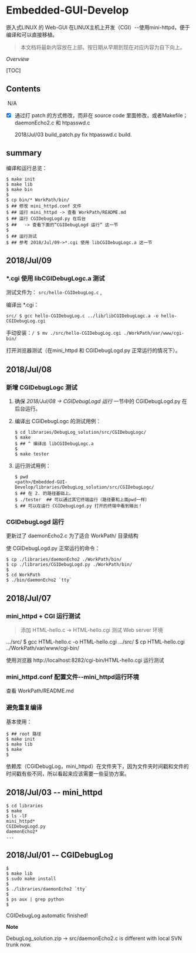 # Embedded-GUI-Develop
嵌入式LINUX 的 Web-GUI 在LINUX主机上开发（CGI）--使用mini-httpd，便于编译和可以直接移植。

> 本文档将最新内容放在上部。按日期从早期到现在对应内容为自下向上。



*Overview*

[TOC]

## Contents

​    N/A

-[x] 通过打 patch 的方式修改，而非在 source code 里面修改，或者Makefile；daemonEcho2.c 和 htpasswd.c

  2018/Jul/03 build_patch.py fix htpasswd.c build.

## summary

编译和运行总览：

```shell
$ make init
$ make lib
$ make bin
$ 
$ cp bin/* WorkPath/bin/
$ ## 修改 mini_httpd.conf 文件
$ ## 运行 mini_httpd -> 查看 WorkPath/README.md
$ ## 运行 CGIDebugLogd.py 在后台 
$ ##   -> 查看下面的“CGIDebugLogd 运行” 这一节
$ 
$ ## 运行测试
$ ## 参考 2018/Jul/09->*.cgi 使用 libCGIDebugLogc.a 这一节
```



## 2018/Jul/09

### *.cgi 使用 libCGIDebugLogc.a 测试

测试文件为： `src/hello-CGIDebugLog.c` , 

编译出 *.cgi：

  `src/ $ gcc hello-CGIDebugLog.c ../lib/libCGIDebugLogc.a -o hello-CGIDebugLog.cgi` 

手动安装：`/ $ mv ./src/hello-CGIDebugLog.cgi ./WorkPath/var/www/cgi-bin/` 

打开浏览器测试（在mini_httpd 和 CGIDebugLogd.py 正常运行的情况下）。



## 2018/Jul/08

### 新增 CGIDebugLogc 测试

1. 确保 *2018/Jul/08 -> CGIDebugLogd 运行* 一节中的 CGIDebugLogd.py 在后台运行。

2. 编译出 CGIDebugLogc 的测试用例：

   ```shell
   $ cd libraries/DebugLog_solution/src/CGIDebugLogc/
   $ make
   $ ## ^ 编译出 libCGIDebugLogc.a
   $ 
   $ make tester
   ```

3. 运行测试用例：

   ```shell
   $ pwd
   <path>/Embedded-GUI-Develop/libraries/DebugLog_solution/src/CGIDebugLogc/
   $ ## 在 2. 的路径基础上。
   $ ./tester  ## 可以通过其它终端运行（路径要和上面pwd一样）
   $ ## 可以在运行 CGIDebugLogd.py 打开的终端中看到输出！
   ```


### CGIDebugLogd 运行

  更新过了 daemonEcho2.c 为了适合 WorkPath/ 目录结构

  使 CGIDebugLogd.py 正常运行的命令：

```shell
$ cp ./libraries/daemonEcho2 ./WorkPath/bin/
$ cp ./libraries/CGIDebugLogd.py ./WorkPath/bin/
$ 
$ cd WorkPath
$ ./bin/daemonEcho2 `tty`
```



## 2018/Jul/07

### mini_httpd + CGI 运行测试

> 添加 HTML-hello.c -> HTML-hello.cgi 测试 Web server 环境

  .../src/ $ gcc HTML-hello.c -o HTML-hello.cgi
  .../src/ $ cp HTML-hello.cgi ../WorkPath/var/www/cgi-bin/

  使用浏览器 http://localhost:8282/cgi-bin/HTML-hello.cgi 运行测试



### mini_httpd.conf 配置文件--mini_httpd运行环境

  查看 WorkPath/README.md



### 避免重复编译

基本使用：

```shell
$ ## root 路径
$ make init 
$ make lib
$ make
$
```

依赖库（CGIDebugLog，mini_httpd）在文件夹下，因为文件夹时间戳和文件的时间戳有些不同，所以看起来应该需要一些妥协方案。



## 2018/Jul/03 -- mini_httpd

```shell
$ cd libraries
$ make
$ ls -lF
mini_httpd*
CGIDebugLogd.py
daemonEcho2*
...
```



## 2018/Jul/01 -- CGIDebugLog

```shell
$ 
$ make lib
$ sudo make install
$ 
$ ./libraries/daemonEcho2 `tty`
$ 
$ ps aux | grep python
$ 
```

CGIDebugLog automatic finished!

**Note**

DebugLog_solution.zip -> src/daemonEcho2.c is different with local SVN trunk now.
